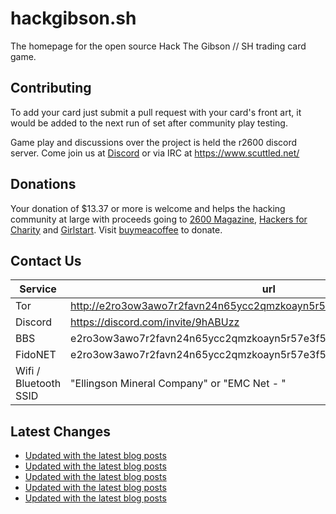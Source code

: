 # hackgibson.sh
The homepage for the open source Hack The Gibson // SH trading card game.


## Contributing

To add your card just submit a pull request with your card's front art, it would be added to the next run of set after community play testing.

Game play and discussions over the project is held the r2600 discord server. Come join us at [Discord](https://discord.com/invite/9hABUzz) or via IRC at https://www.scuttled.net/


## Donations

Your donation of $13.37 or more is welcome and helps the hacking community at large with proceeds going to [2600 Magazine](https://2600.com/), [Hackers for Charity](https://hackersforcharity.org) and [Girlstart](https://girlstart.org).  Visit [buymeacoffee](https://www.buymeacoffee.com/hackgibson.sh) to donate.


## Contact Us

Service | url
-|-
Tor | http://e2ro3ow3awo7r2favn24n65ycc2qmzkoayn5r57e3f56nvjwdcgg32ad.onion
Discord | https://discord.com/invite/9hABUzz
BBS | e2ro3ow3awo7r2favn24n65ycc2qmzkoayn5r57e3f56nvjwdcgg32ad.onion:23
FidoNET | e2ro3ow3awo7r2favn24n65ycc2qmzkoayn5r57e3f56nvjwdcgg32ad.onion:24554
Wifi / Bluetooth SSID | "Ellingson Mineral Company" or "EMC Net - <fidonet address>"

## Latest Changes
<!-- BLOG-POST-LIST:START -->
- [Updated with the latest blog posts](https://github.com/DFW2600/hackgibson.sh/commit/3db28ec586c7de6ac979f386ba445e5834682ea7)
- [Updated with the latest blog posts](https://github.com/DFW2600/hackgibson.sh/commit/4e1a8a84dbc1c9ef3ca30a65ecc5a0cb803211d3)
- [Updated with the latest blog posts](https://github.com/DFW2600/hackgibson.sh/commit/37e0e8ac5987812e0bbfdd9062d98341731a7599)
- [Updated with the latest blog posts](https://github.com/DFW2600/hackgibson.sh/commit/12320a356074585a6566c4ed651d9350b7cccab8)
- [Updated with the latest blog posts](https://github.com/DFW2600/hackgibson.sh/commit/a9cab0b7003ecee9d11ce410dcbec0295d4a3549)
<!-- BLOG-POST-LIST:END -->
